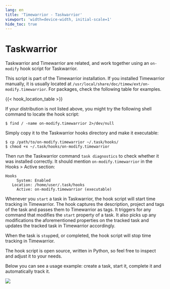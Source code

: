 ```yaml
---
lang: en
title: 'Timewarrior - Taskwarrior'
viewport: 'width=device-width, initial-scale=1'
hide_toc: true
---
```


# Taskwarrior

Taskwarrior and Timewarrior are related, and work together using an `on-modify` hook script for Taskwarrior.

This script is part of the Timewarrior installation.
If you installed Timewarrior manually, it is usually located at `/usr/local/share/doc/timew/ext/on-modify.timewarrior`.
For packages, check the following table for examples.

{{< hook_location_table >}}

If your distribution is not listed above, you might try the following shell command to locate the hook script:

```
$ find / -name on-modify.timewarrior 2>/dev/null
```

Simply copy it to the Taskwarrior hooks directory and make it executable:

```
$ cp /path/to/on-modify.timewarrior ~/.task/hooks/
$ chmod +x ~/.task/hooks/on-modify.timewarrior
```

Then run the Taskwarrior command `task diagnostics` to check whether it was installed correctly.
It should mention `on-modify.timewarrior` in the Hooks > Active section:

```
Hooks
     System: Enabled
   Location: /home/user/.task/hooks
     Active: on-modify.timewarrior (executable)
```

Whenever you `start` a task in Taskwarrior, the hook script will start time tracking in Timewarrior.
The hook captures the description, project and tags of the task and passes them to Timewarrior as tags.
It triggers for any command that modifies the `start` property of a task.
It also picks up any modifications the aforementioned properties on the tracked task and updates the tracked task in Timewarrior accordingly.

When the task is `stop`ped, or completed, the hook script will stop time tracking in Timewarrior.

The hook script is open source, written in Python, so feel free to inspect and adjust it to your needs.

Below you can see a usage example: create a task, start it, complete it and automatically track it.

![](../../images/taskwarrior-on-modify-hook-example.png)
